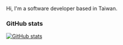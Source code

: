 Hi, I'm a software developer based in Taiwan.
### GitHub stats

[![GitHub stats](https://github-readme-stats.vercel.app/api?username=CodeBears&theme=tokyonight&show_icons=true)](https://github.com/anuraghazra/github-readme-stats)
